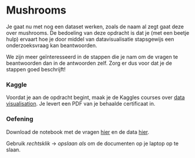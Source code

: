 # Mushrooms

Je gaat nu met nog een dataset werken, zoals de naam al zegt gaat deze over mushrooms. De bedoeling van deze opdracht is dat je (met een beetje hulp) ervaart hoe je door middel van datavisualisatie stapsgewijs een onderzoeksvraag kan beantwoorden.

We zijn meer geïnteresseerd in de stappen die je nam om de vragen te beantwoorden dan in de antwoorden zelf. Zorg er dus voor dat je de stappen goed beschrijft!

### Kaggle

Voordat je aan de opdracht begint, maak je de Kaggles courses over [data visualisation](https://www.kaggle.com/learn/data-visualization). Je levert een PDF van je behaalde certificaat in.

### Oefening

Download de notebook met de vragen [hier](/data/mushrooms.ipynb) en de data [hier](/data/mushrooms.csv).

Gebruik *rechtsklik* -> *opslaan als* om de documenten op je laptop op te slaan.
